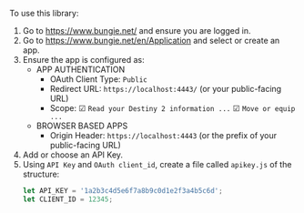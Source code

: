 To use this library:

1. Go to https://www.bungie.net/ and ensure you are logged in.
2. Go to https://www.bungie.net/en/Application and select or create an app.
3. Ensure the app is configured as:
    - APP AUTHENTICATION
        - OAuth Client Type:
            `Public`
        - Redirect URL:
            `https://localhost:4443/` (or your public-facing URL)
        - Scope:
            ☑ `Read your Destiny 2 information ...`
            ☑ `Move or equip ...`
    - BROWSER BASED APPS
        - Origin Header:
            `https://localhost:4443` (or the prefix of your public-facing URL)
4. Add or choose an API Key.
5. Using `API Key` and `OAuth client_id`, create a file called `apikey.js` of the structure:
    ```js
    let API_KEY = '1a2b3c4d5e6f7a8b9c0d1e2f3a4b5c6d';
    let CLIENT_ID = 12345;
    ```
